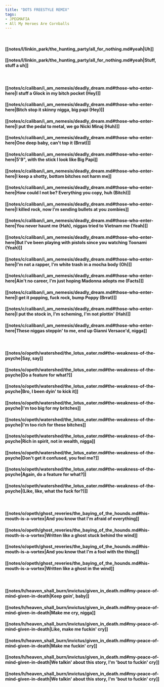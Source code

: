 ```yaml
---
title: "DOTS FREESTYLE REMIX"
tags:
- JPEGMAFIA
- All My Heroes Are Cornballs
---
```

&nbsp;
#### [[notes/l/linkin_park/the_hunting_party/all_for_nothing.md#yeah|Uh]]
#### [[notes/l/linkin_park/the_hunting_party/all_for_nothing.md#yeah|Stuff, stuff a  uh]]
&nbsp;
#### [[notes/c/caliban/i_am_nemesis/deadly_dream.md#those-who-enter-here|I stuff a Glock in my bitch pocket (Hey)]]
#### [[notes/c/caliban/i_am_nemesis/deadly_dream.md#those-who-enter-here|Bitch  stop it  skinny nigga, big papi (Hey)]]
#### [[notes/c/caliban/i_am_nemesis/deadly_dream.md#those-who-enter-here|I put the pedal to metal, we go Nicki Minaj (Huh)]]
#### [[notes/c/caliban/i_am_nemesis/deadly_dream.md#those-who-enter-here|One deep  baby, can't top it (Brrat)]]
#### [[notes/c/caliban/i_am_nemesis/deadly_dream.md#those-who-enter-here|5'9", with the stick  I look like Big Papi]]
#### [[notes/c/caliban/i_am_nemesis/deadly_dream.md#those-who-enter-here|I keep a shotty, bottom bitches not harm me]]
#### [[notes/c/caliban/i_am_nemesis/deadly_dream.md#those-who-enter-here|How could I not be? Everything you copy, huh (Bitch)]]
#### [[notes/c/caliban/i_am_nemesis/deadly_dream.md#those-who-enter-here|I killed rock, now I'm sending bullets at you zombies]]
#### [[notes/c/caliban/i_am_nemesis/deadly_dream.md#those-who-enter-here|You never haunt me (Hah), niggas tried to Vietnam me (Yeah)]]
#### [[notes/c/caliban/i_am_nemesis/deadly_dream.md#those-who-enter-here|But I've been playing with pistols since you watching Toonami (Yeah)]]
#### [[notes/c/caliban/i_am_nemesis/deadly_dream.md#those-who-enter-here|I'm not a rapper, I'm white trash in a mocha body (Oh)]]
#### [[notes/c/caliban/i_am_nemesis/deadly_dream.md#those-who-enter-here|Ain't no career, I'm just hoping Madonna adopts me (Facts)]]
#### [[notes/c/caliban/i_am_nemesis/deadly_dream.md#those-who-enter-here|I get it popping, fuck rock, bump Poppy (Brrat)]]
#### [[notes/c/caliban/i_am_nemesis/deadly_dream.md#those-who-enter-here|I put the stock in, I'm scheming, I'm not plottin' (Hah)]]
#### [[notes/c/caliban/i_am_nemesis/deadly_dream.md#those-who-enter-here|These niggas steppin' to me, end up Gianni Versace'd, nigga]]
&nbsp;
#### [[notes/o/opeth/watershed/the_lotus_eater.md#the-weakness-of-the-psyche|Say, say]]
#### [[notes/o/opeth/watershed/the_lotus_eater.md#the-weakness-of-the-psyche|Do a feature for what?]]
#### [[notes/o/opeth/watershed/the_lotus_eater.md#the-weakness-of-the-psyche|Bro, I been dyin' to kick it]]
#### [[notes/o/opeth/watershed/the_lotus_eater.md#the-weakness-of-the-psyche|I'm too big for my britches]]
#### [[notes/o/opeth/watershed/the_lotus_eater.md#the-weakness-of-the-psyche|I'm too rich for these bitches]]
#### [[notes/o/opeth/watershed/the_lotus_eater.md#the-weakness-of-the-psyche|Rich in spirit, not in wealth, nigga]]
#### [[notes/o/opeth/watershed/the_lotus_eater.md#the-weakness-of-the-psyche|Don't get it confused, you feel me?]]
#### [[notes/o/opeth/watershed/the_lotus_eater.md#the-weakness-of-the-psyche|Again, do a feature for what?]]
#### [[notes/o/opeth/watershed/the_lotus_eater.md#the-weakness-of-the-psyche|(Like, like, what the fuck for?)]]
&nbsp;
#### [[notes/o/opeth/ghost_reveries/the_baying_of_the_hounds.md#his-mouth-is-a-vortex|And you know that I'm afraid of everything]]
#### [[notes/o/opeth/ghost_reveries/the_baying_of_the_hounds.md#his-mouth-is-a-vortex|Written like a ghost stuck behind the wind]]
#### [[notes/o/opeth/ghost_reveries/the_baying_of_the_hounds.md#his-mouth-is-a-vortex|And you know that I'm a fool with the thing]]
#### [[notes/o/opeth/ghost_reveries/the_baying_of_the_hounds.md#his-mouth-is-a-vortex|Written like a ghost in the wind]]
&nbsp;
#### [[notes/h/heaven_shall_burn/invictus/given_in_death.md#my-peace-of-mind-given-in-death|Keep goin', baby]]
#### [[notes/h/heaven_shall_burn/invictus/given_in_death.md#my-peace-of-mind-given-in-death|Make me cry, nigga]]
#### [[notes/h/heaven_shall_burn/invictus/given_in_death.md#my-peace-of-mind-given-in-death|Like, make me fuckin' cry]]
#### [[notes/h/heaven_shall_burn/invictus/given_in_death.md#my-peace-of-mind-given-in-death|Make me fuckin' cry]]
#### [[notes/h/heaven_shall_burn/invictus/given_in_death.md#my-peace-of-mind-given-in-death|We talkin' about this story, I'm 'bout to fuckin' cry]]
#### [[notes/h/heaven_shall_burn/invictus/given_in_death.md#my-peace-of-mind-given-in-death|We talkin' about this story, I'm 'bout to fuckin' cry]]
